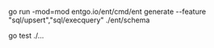 go run -mod=mod entgo.io/ent/cmd/ent generate --feature "sql/upsert","sql/execquery" ./ent/schema

go test ./...